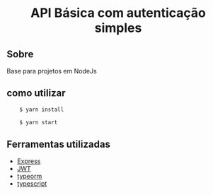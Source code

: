 <h1 align="center">
    API Básica com autenticação simples 
</h1>

## Sobre
Base para projetos em NodeJs

## como utilizar
```bash
    $ yarn install

    $ yarn start
```

## Ferramentas utilizadas
- [Express](https://www.npmjs.com/package/express)
- [JWT](https://www.npmjs.com/package/jsonwebtoken)
- [typeorm](https://typeorm.io/)
- [typescript](https://www.npmjs.com/package/typescript)
